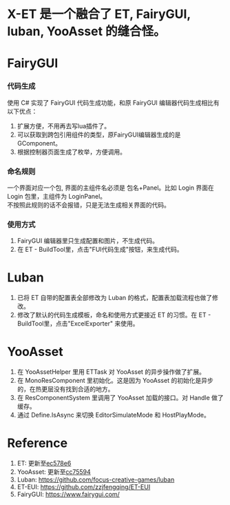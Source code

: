 # X-ET 是一个融合了 ET, FairyGUI, luban, YooAsset 的缝合怪。

# FairyGUI
### 代码生成
使用 C# 实现了 FairyGUI 代码生成功能，和原 FairyGUI 编辑器代码生成相比有以下优点：
1. 扩展方便，不用再去写lua插件了。
2. 可以获取到跨包引用组件的类型，原FairyGUI编辑器生成的是GComponent。
3. 根据控制器页面生成了枚举，方便调用。  

### 命名规则  
一个界面对应一个包, 界面的主组件名必须是 包名+Panel。比如 Login 界面在 Login 包里，主组件为 LoginPanel。  
不按照此规则的话不会报错，只是无法生成相关界面的代码。

### 使用方式
1. FairyGUI 编辑器里只生成配置和图片，不生成代码。
2. 在 ET - BuildTool里，点击"FUI代码生成"按钮，来生成代码。

# Luban
1. 已将 ET 自带的配置表全部修改为 Luban 的格式，配置表加载流程也做了修改。
2. 修改了默认的代码生成模板，命名和使用方式更接近 ET 的习惯。在 ET - BuildTool里，点击"ExcelExporter" 来使用。

# YooAsset
1. 在 YooAssetHelper 里用 ETTask 对 YooAsset 的异步操作做了扩展。
2. 在 MonoResComponent 里初始化。这是因为 YooAsset 的初始化是异步的，在热更层没有找到合适的地方。
3. 在 ResComponentSystem 里调用了 YooAsset 加载的接口。对 Handle 做了缓存。
4. 通过 Define.IsAsync 来切换 EditorSimulateMode 和 HostPlayMode。

# Reference
1. ET: 更新至[ec578e6](https://github.com/egametang/ET/commit/ec578e6c2fe1bc6af9ce1e7acf6b9ae79f093ebf)
2. YooAsset: 更新至[cc75594](https://github.com/tuyoogame/YooAsset/commit/cc75594747e4af229ff5e32312bf714786e53b51)
3. Luban: https://github.com/focus-creative-games/luban
4. ET-EUI: https://github.com/zzjfengqing/ET-EUI
5. FairyGUI: https://www.fairygui.com/